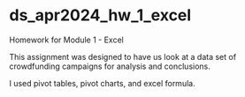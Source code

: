 # ds_apr2024_hw_1_excel
Homework for Module 1 - Excel

This assignment was designed to have us look at a data set of crowdfunding campaigns for analysis and conclusions.

I used pivot tables, pivot charts, and excel formula.